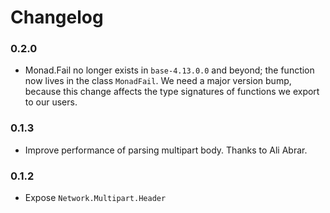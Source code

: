 # Changelog

### 0.2.0

* Monad.Fail no longer exists in `base-4.13.0.0` and beyond; the function now
  lives in the class `MonadFail`. We need a major version bump, because this
  change affects the type signatures of functions we export to our users.

### 0.1.3

* Improve performance of parsing multipart body. Thanks to Ali Abrar.

### 0.1.2

* Expose `Network.Multipart.Header`
